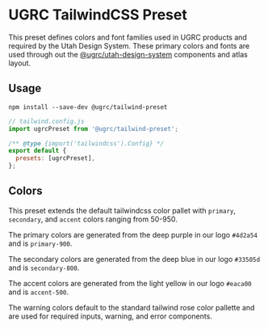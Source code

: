 # UGRC TailwindCSS Preset

This preset defines colors and font families used in UGRC products and required by the Utah Design System. These primary colors and fonts are used through out the [@ugrc/utah-design-system](https://www.npmjs.com/package/@ugrc/utah-design-system) components and atlas layout.

## Usage

`npm install --save-dev @ugrc/tailwind-preset`

```js
// tailwind.config.js
import ugrcPreset from '@ugrc/tailwind-preset';

/** @type {import('tailwindcss').Config} */
export default {
  presets: [ugrcPreset],
};
```

## Colors

This preset extends the default tailwindcss color pallet with `primary`, `secondary`, and `accent` colors ranging from 50-950.

The primary colors are generated from the deep purple in our logo `#4d2a54` and is `primary-900`.

The secondary colors are generated from the deep blue in our logo `#33505d` and is `secondary-800`.

The accent colors are generated from the light yellow in our logo `#eaca00` and is `accent-500`.

The warning colors default to the standard tailwind rose color pallette and are used for required inputs, warning, and error components.
